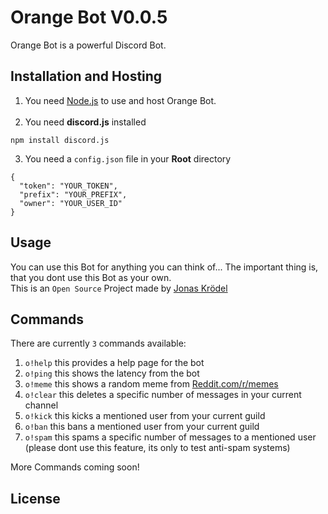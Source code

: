 # Orange Bot V0.0.5

Orange Bot is a powerful Discord Bot.

## Installation and Hosting

1) You need [Node.js](https://nodejs.org/) to use and host Orange Bot. </br>
   </br>
2) You need __discord.js__ installed

``npm install discord.js``

3) You need a ``config.json`` file in your __Root__ directory

````
{
  "token": "YOUR_TOKEN",
  "prefix": "YOUR_PREFIX",
  "owner": "YOUR_USER_ID"
}
````

## Usage

You can use this Bot for anything you can think of... The important thing is, that you dont use this Bot as your own.  
This is an ``Open Source`` Project made by [Jonas Krödel](https://github.com/jonaskroedel/)

## Commands

There are currently ``3`` commands available:
1) ``o!help`` this provides a help page for the bot
2) ``o!ping`` this shows the latency from the bot
3) ``o!meme`` this shows a random meme from [Reddit.com/r/memes](https://reddit.com/r/memes/)
4) ``o!clear`` this deletes a specific number of messages in your current channel
5) ``o!kick`` this kicks a mentioned user from your current guild
6) ``o!ban`` this bans a mentioned user from your current guild
7) ``o!spam`` this spams a specific number of messages to a mentioned user (please dont use this feature, its only to test anti-spam systems)

More Commands coming soon!

## License
